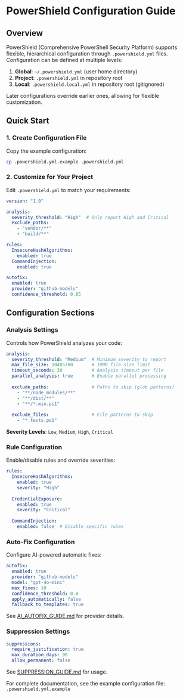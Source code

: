# PowerShield Configuration Guide

## Overview

PowerShield (Comprehensive PowerShell Security Platform) supports flexible, hierarchical configuration through `.powershield.yml` files. Configuration can be defined at multiple levels:

1. **Global**: `~/.powershield.yml` (user home directory)
2. **Project**: `.powershield.yml` in repository root
3. **Local**: `.powershield.local.yml` in repository root (gitignored)

Later configurations override earlier ones, allowing for flexible customization.

## Quick Start

### 1. Create Configuration File

Copy the example configuration:

```bash
cp .powershield.yml.example .powershield.yml
```

### 2. Customize for Your Project

Edit `.powershield.yml` to match your requirements:

```yaml
version: "1.0"

analysis:
  severity_threshold: "High"  # Only report High and Critical
  exclude_paths:
    - "vendor/**"
    - "build/**"

rules:
  InsecureHashAlgorithms:
    enabled: true
  CommandInjection:
    enabled: true

autofix:
  enabled: true
  provider: "github-models"
  confidence_threshold: 0.85
```

## Configuration Sections

### Analysis Settings

Controls how PowerShield analyzes your code:

```yaml
analysis:
  severity_threshold: "Medium"  # Minimum severity to report
  max_file_size: 10485760       # 10MB file size limit
  timeout_seconds: 30           # Analysis timeout per file
  parallel_analysis: true       # Enable parallel processing
  
  exclude_paths:                # Paths to skip (glob patterns)
    - "**/node_modules/**"
    - "**/dist/**"
    - "**/*.min.ps1"
  
  exclude_files:                # File patterns to skip
    - "*.tests.ps1"
```

**Severity Levels**: `Low`, `Medium`, `High`, `Critical`

### Rule Configuration

Enable/disable rules and override severities:

```yaml
rules:
  InsecureHashAlgorithms:
    enabled: true
    severity: "High"
  
  CredentialExposure:
    enabled: true
    severity: "Critical"
  
  CommandInjection:
    enabled: false  # Disable specific rules
```

### Auto-Fix Configuration

Configure AI-powered automatic fixes:

```yaml
autofix:
  enabled: true
  provider: "github-models"
  model: "gpt-4o-mini"
  max_fixes: 10
  confidence_threshold: 0.8
  apply_automatically: false
  fallback_to_templates: true
```

See [AI_AUTOFIX_GUIDE.md](AI_AUTOFIX_GUIDE.md) for provider details.

### Suppression Settings

```yaml
suppressions:
  require_justification: true
  max_duration_days: 90
  allow_permanent: false
```

See [SUPPRESSION_GUIDE.md](SUPPRESSION_GUIDE.md) for usage.

For complete documentation, see the example configuration file: `.powershield.yml.example`
